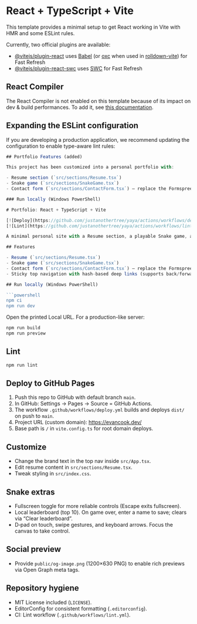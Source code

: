 # React + TypeScript + Vite

This template provides a minimal setup to get React working in Vite with HMR and some ESLint rules.

Currently, two official plugins are available:

- [@vitejs/plugin-react](https://github.com/vitejs/vite-plugin-react/blob/main/packages/plugin-react) uses [Babel](https://babeljs.io/) (or [oxc](https://oxc.rs) when used in [rolldown-vite](https://vite.dev/guide/rolldown)) for Fast Refresh
- [@vitejs/plugin-react-swc](https://github.com/vitejs/vite-plugin-react/blob/main/packages/plugin-react-swc) uses [SWC](https://swc.rs/) for Fast Refresh

## React Compiler

The React Compiler is not enabled on this template because of its impact on dev & build performances. To add it, see [this documentation](https://react.dev/learn/react-compiler/installation).

## Expanding the ESLint configuration

If you are developing a production application, we recommend updating the configuration to enable type-aware lint rules:

````js
## Portfolio Features (added)

This project has been customized into a personal portfolio with:

- Resume section (`src/sections/Resume.tsx`)
- Snake game (`src/sections/SnakeGame.tsx`)
- Contact form (`src/sections/ContactForm.tsx`) — replace the Formspree endpoint with your own ID

### Run locally (Windows PowerShell)

# Portfolio: React + TypeScript + Vite

[![Deploy](https://github.com/justanothertree/yaya/actions/workflows/deploy.yml/badge.svg)](https://github.com/justanothertree/yaya/actions/workflows/deploy.yml)
[![Lint](https://github.com/justanothertree/yaya/actions/workflows/lint.yml/badge.svg)](https://github.com/justanothertree/yaya/actions/workflows/lint.yml)

A minimal personal site with a Resume section, a playable Snake game, and a simple Contact form.

## Features

- Resume (`src/sections/Resume.tsx`)
- Snake game (`src/sections/SnakeGame.tsx`)
- Contact form (`src/sections/ContactForm.tsx`) — replace the Formspree endpoint with your own ID
- Sticky top navigation with hash-based deep links (supports back/forward)

## Run locally (Windows PowerShell)

```powershell
npm ci
npm run dev
````

Open the printed Local URL. For a production-like server:

```powershell
npm run build
npm run preview
```

## Lint

```powershell
npm run lint
```

## Deploy to GitHub Pages

1. Push this repo to GitHub with default branch `main`.
2. In GitHub: Settings → Pages → Source = GitHub Actions.
3. The workflow `.github/workflows/deploy.yml` builds and deploys `dist/` on push to `main`.
4. Project URL (custom domain): https://evancook.dev/
5. Base path is `/` in `vite.config.ts` for root domain deploys.

## Customize

- Change the brand text in the top nav inside `src/App.tsx`.
- Edit resume content in `src/sections/Resume.tsx`.
- Tweak styling in `src/index.css`.

## Snake extras

- Fullscreen toggle for more reliable controls (Escape exits fullscreen).
- Local leaderboard (top 10). On game over, enter a name to save; clears via “Clear leaderboard”.
- D‑pad on touch, swipe gestures, and keyboard arrows. Focus the canvas to take control.

## Social preview

- Provide `public/og-image.png` (1200×630 PNG) to enable rich previews via Open Graph meta tags.

## Repository hygiene

- MIT License included (`LICENSE`).
- EditorConfig for consistent formatting (`.editorconfig`).
- CI: Lint workflow (`.github/workflows/lint.yml`).

```

```
